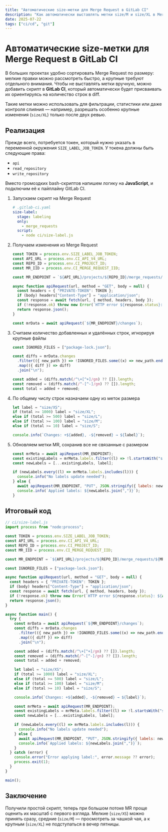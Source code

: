 ```yaml
---
title: "Автоматические size-метки для Merge Request в GitLab CI"
description: "Как автоматически выставлять метки size/M и size/XL в Merge Request в GitLab CI на основе количества изменений."
date: 2025-07-22
tags: ["ci/cd", "git"]
---
```


# Автоматические size-метки для Merge Request в GitLab CI

В больших проектах удобно сортировать Merge Request по размеру: мелкие правки можно рассмотреть быстро, а крупные требуют отдельного внимания. Чтобы не выставлять метки вручную, можно добавить скрипт в **GitLab CI**, который автоматически будет присваивать их ориентируясь на количество строк в diff.

Такие метки можно использовать для фильтрации, статистики или даже контроля слияния — например, разрешать особенно крупные изменения (`size/XL`) только после двух ревью.

## Реализация

Прежде всего, потребуется токен, который нужно указать в переменной окружения `SIZE_LABEL_JOB_TOKEN`. У токена должны быть следующие права:

- `api`
- `read_repository`
- `write_repository`

Вместо громоздких bash-скриптов напишем логику на **JavaScript**, и подключим её к пайплайну GitLab CI.

1. Запускаем скрипт на Merge Request

    ```yaml
    # .gitlab-ci.yaml
    size-label:
      stage: labeling
      only:
        - merge_requests
      script:
        - node ci/size-label.js
    ```

1. Получаем изменения из Merge Request

    ```js
    const TOKEN = process.env.SIZE_LABEL_JOB_TOKEN;
    const API_URL = process.env.CI_API_V4_URL;
    const REPO_ID = process.env.CI_PROJECT_ID;
    const MR_IID = process.env.CI_MERGE_REQUEST_IID;

    const MR_ENDPOINT = `${API_URL}/projects/${REPO_ID}/merge_requests/${MR_IID}`;

    async function apiRequest(url, method = "GET", body = null) {
      const headers = { "PRIVATE-TOKEN": TOKEN };
      if (body) headers["Content-Type"] = "application/json";
      const response = await fetch(url, { method, headers, body });
      if (!response.ok) throw new Error(`HTTP error ${response.status}: ${await response.text()}`);
      return response.json();
    }

    const mrData = await apiRequest(`${MR_ENDPOINT}/changes`);
    ```

1. Считаем количество добавленных и удалённых строк, игнорируя крупные файлы

    ```js
    const IGNORED_FILES = ["package-lock.json"];

    const diffs = mrData.changes
      .filter(({ new_path }) => !IGNORED_FILES.some((x) => new_path.endsWith(x)))
      .map(({ diff }) => diff)
      .join("\n");

    const added = (diffs.match(/^\+[^+]/gm) ?? []).length;
    const removed = (diffs.match(/^-[^-]/gm) ?? []).length;
    const total = added + removed;
    ```

1. По общему числу строк назначаем одну из меток размера

    ```js
    let label = "size/XS";
    if (total >= 1000) label = "size/XL";
    else if (total >= 500) label = "size/L";
    else if (total >= 100) label = "size/M";
    else if (total >= 10) label = "size/S";

    console.info(`Changes: +${added}, -${removed} → ${label}`);
    ```

1. Обновляем метки MR, сохранив все не связанные с размером

    ```js
    const mrMeta = await apiRequest(MR_ENDPOINT);
    const existingLabels = mrMeta.labels.filter((l) => !l.startsWith("size/"));
    const newLabels = [...existingLabels, label];

    if (newLabels.every((l) => mrMeta.labels.includes(l))) {
      console.info("No labels update needed");
    } else {
      await apiRequest(MR_ENDPOINT, "PUT", JSON.stringify({ labels: newLabels }));
      console.info(`Applied labels: ${newLabels.join(",")}`);
    }
    ```

## Итоговый код

```js
// ci/size-label.js
import process from "node:process";

const TOKEN = process.env.SIZE_LABEL_JOB_TOKEN;
const API_URL = process.env.CI_API_V4_URL;
const REPO_ID = process.env.CI_PROJECT_ID;
const MR_IID = process.env.CI_MERGE_REQUEST_IID;

const MR_ENDPOINT = `${API_URL}/projects/${REPO_ID}/merge_requests/${MR_IID}`;

const IGNORED_FILES = ["package-lock.json"];

async function apiRequest(url, method = "GET", body = null) {
  const headers = { "PRIVATE-TOKEN": TOKEN };
  if (body) headers["Content-Type"] = "application/json";
  const response = await fetch(url, { method, headers, body });
  if (!response.ok) throw new Error(`HTTP error ${response.status}: ${await response.text()}`);
  return response.json();
}

async function main() {
  try {
    const mrData = await apiRequest(`${MR_ENDPOINT}/changes`);
    const diffs = mrData.changes
      .filter(({ new_path }) => !IGNORED_FILES.some((x) => new_path.endsWith(x)))
      .map(({ diff }) => diff)
      .join("\n");

    const added = (diffs.match(/^\+[^+]/gm) ?? []).length;
    const removed = (diffs.match(/^-[^-]/gm) ?? []).length;
    const total = added + removed;

    let label = "size/XS";
    if (total >= 1000) label = "size/XL";
    else if (total >= 500) label = "size/L";
    else if (total >= 100) label = "size/M";
    else if (total >= 10) label = "size/S";

    console.info(`Changes: +${added}, -${removed} → ${label}`);

    const mrMeta = await apiRequest(MR_ENDPOINT);
    const existingLabels = mrMeta.labels.filter((l) => !l.startsWith("size/"));
    const newLabels = [...existingLabels, label];

    if (newLabels.every((l) => mrMeta.labels.includes(l))) {
      console.info("No labels update needed");
    } else {
      await apiRequest(MR_ENDPOINT, "PUT", JSON.stringify({ labels: newLabels }));
      console.info(`Applied labels: ${newLabels.join(",")}`);
    }
  } catch (error) {
    console.error("Error applying label:", error.message ?? error);
    process.exit(1);
  }
}

main();
```

## Заключение

Получили простой скрипт, теперь при большом потоке MR проще оценить их масштаб с первого взгляда. Мелкие (`size/XS`) можно принять сразу, средние (`size/M`) — просмотреть за чашкой чая, а к крупным (`size/XL`) не подступаться в вечер пятницы.
